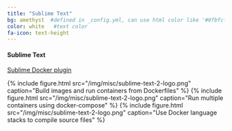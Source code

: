 ```yaml
---
title: "Sublime Text"
bg: amethyst  #defined in _config.yml, can use html color like '#0fbfcf'
color: white   #text color
fa-icon: text-height
---
```


#### Sublime Text

[Sublime Docker plugin](https://packagecontrol.io/packages/Docker%20Based%20Build%20Systems)

{% include figure.html src="/img/misc/sublime-text-2-logo.png" caption="Build images and run containers from Dockerfiles" %}
{% include figure.html src="/img/misc/sublime-text-2-logo.png" caption="Run multiple containers using docker-compose" %}
{% include figure.html src="/img/misc/sublime-text-2-logo.png" caption="Use Docker language stacks to compile source files" %}
